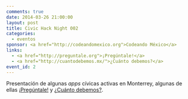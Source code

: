 ```yaml
---
comments: true
date: 2014-03-26 21:00:00
layout: post
title: Civic Hack Night 002
categories:
  - eventos
sponsor: <a href="http://codeandomexico.org">Codeando México</a>
links:
  - <a href="http://preguntale.org">¡Pregúntale!</a>
  - <a href="http://cuantodebemos.mx/">¿Cuánto debemos?</a>
event_id: 2
---
```


Presentación de algunas *apps* cívicas activas en Monterrey, algunas de ellas
[¡Pregúntale!][Preguntale] y [¿Cuánto debemos?][CuantoDebemos].

[Preguntale]: http://preguntale.org
[CuantoDebemos]: http://cuantodebemos.mx/
